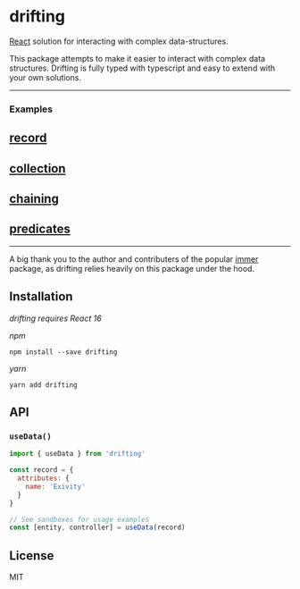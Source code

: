 drifting
=============

[React](https://reactjs.org/) solution for interacting with complex data-structures.

This package attempts to make it easier to interact with complex data structures. 
Drifting is fully typed with typescript and easy to extend with your own solutions.

---
### Examples

## [record](https://codesandbox.io/s/drifting-v106-record-demo-qwk2x)
## [collection](https://codesandbox.io/s/drifting-v106-collection-demo-60ztq)
## [chaining](https://codesandbox.io/s/drifting-v106-chaining-demo-bzjk8)
## [predicates](https://codesandbox.io/s/drifting-v106-predicates-demo-0reu3)

---

A big thank you to the author and contributers of the popular
[immer](https://github.com/immerjs/immer) package, as
drifting relies heavily on this package under the hood.

Installation
------------

_drifting requires React 16_

_npm_

```
npm install --save drifting
```

_yarn_

```
yarn add drifting
```

API
---

### `useData()`

```jsx
import { useData } from 'drifting'

const record = {
  attributes: {
    name: 'Exivity' 
  }
}

// See sandboxes for usage examples
const [entity, controller] = useData(record)

```

License
-------

MIT
